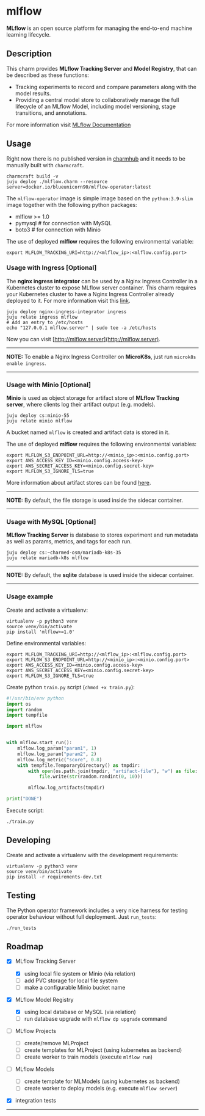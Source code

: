 # mlflow

**MLflow** is an open source platform for managing the end-to-end machine learning lifecycle.

## Description

This charm provides **MLflow Tracking Server** and **Model Registry**, that can be described as
these functions:
 * Tracking experiments to record and compare parameters along with the model results.
 * Providing a central model store to collaboratively manage the full lifecycle of an MLflow Model, 
   including model versioning, stage transitions, and annotations.
   
For more information visit [MLflow Documentation][MLflow-docs]

## Usage

Right now there is no published version in [charmhub] and it needs to be
manually built with `charmcraft`.

    charmcraft build -v
    juju deploy ./mlflow.charm --resource server=docker.io/blueunicorn90/mlflow-operator:latest

The `mlflow-operator` image is simple image based on the `python:3.9-slim` image together with
the following python packages: 

 * mlflow >= 1.0
 * pymysql  # for connection with MySQL
 * boto3  # for connection with Minio

The use of deployed **mlflow** requires the following environmental variable:
    
    export MLFLOW_TRACKING_URI=http://<mlflow_ip>:<mlflow.config.port>

### Usage with Ingress [Optional]

The **nginx ingress integrator** can be used by a Nginx Ingress Controller in a Kubernetes 
cluster to expose MLflow server container. This charm requires your Kubernetes cluster to have
a Nginx Ingress Controller already deployed to it. For more information visit this
[link][nginx-ingress-integrator].

    juju deploy nginx-ingress-integrator ingress
    juju relate ingress mlflow
    # Add an entry to /etc/hosts
    echo "127.0.0.1 mlflow.server" | sudo tee -a /etc/hosts

Now you can visit [http://mlflow.server](http://mlflow.server).

---
**NOTE:** To enable a Nginx Ingress Controller on **MicroK8s**, just run `microk8s enable ingress`.

---


### Usage with Minio [Optional]

**Minio** is used as object storage for artifact store of **MLflow Tracking server**, where clients
log their artifact output (e.g. models). 

    juju deploy cs:minio-55
    juju relate minio mlflow

A bucket named `mlflow` is created and artifact data is stored in it.

The use of deployed **mlflow** requires the following environmental variables:
    
    export MLFLOW_S3_ENDPOINT_URL=http://<minio_ip>:<minio.config.port>
    export AWS_ACCESS_KEY_ID=<minio.config.access-key>
    export AWS_SECRET_ACCESS_KEY=<minio.config.secret-key>
    export MLFLOW_S3_IGNORE_TLS=true

More information about artifact stores can be found [here][artifact-stores].

---
**NOTE:** By default, the file storage is used inside the sidecar container.

---

### Usage with MySQL [Optional]

**MLflow Tracking Server** is database to stores experiment and run metadata as well as params,
metrics, and tags for each run.

    juju deploy cs:~charmed-osm/mariadb-k8s-35
    juju relate mariadb-k8s mlflow

---
**NOTE:** By default, the **sqlite** database is used inside the sidecar container.

---

### Usage example

Create and activate a virtualenv:

    virtualenv -p python3 venv
    source venv/bin/activate
    pip install 'mlflow>=1.0'

Define environmental variables:

    export MLFLOW_TRACKING_URI=http://<mlflow_ip>:<mlflow.config.port>
    export MLFLOW_S3_ENDPOINT_URL=http://<minio_ip>:<minio.config.port>
    export AWS_ACCESS_KEY_ID=<minio.config.access-key>
    export AWS_SECRET_ACCESS_KEY=<minio.config.secret-key>
    export MLFLOW_S3_IGNORE_TLS=true

Create python `train.py` script (`chmod +x train.py`):

```python
#!/usr/bin/env python
import os
import random
import tempfile

import mlflow


with mlflow.start_run():
    mlflow.log_param("param1", 1)
    mlflow.log_param("param2", 2)
    mlflow.log_metric("score", 0.8)
    with tempfile.TemporaryDirectory() as tmpdir:
        with open(os.path.join(tmpdir, "artifact-file"), "w") as file:
            file.write(str(random.randint(0, 10)))

        mlflow.log_artifacts(tmpdir)

print("DONE")
```

Execute script:

    ./train.py


## Developing

Create and activate a virtualenv with the development requirements:

    virtualenv -p python3 venv
    source venv/bin/activate
    pip install -r requirements-dev.txt

## Testing

The Python operator framework includes a very nice harness for testing
operator behaviour without full deployment. Just `run_tests`:

    ./run_tests

## Roadmap

* [x] MLflow Tracking Server
  * [x] using local file system or Minio (via relation)
  * [ ] add PVC storage for local file system
  * [ ] make a configurable Minio bucket name
* [x] MLflow Model Registry
  * [x] using local database or MySQL (via relation)
  * [ ] run database upgrade with `mlflow dp upgrade` command
* [ ] MLflow Projects
   * [ ] create/remove MLProject
   * [ ] create templates for MLProject (using kubernetes as backend)
   * [ ] create worker to train models (execute `mlflow run`)
* [ ] MLflow Models
   * [ ] create template for MLModels (using kubernetes as backend)
   * [ ] create worker to deploy models (e.g. execute `mlflow server`)
* [x] integration tests


---
[MLflow-docs]: https://mlflow.org/docs/latest/index.html
[charmhub]: https://charmhub.io/
[artifact-stores]: https://mlflow.org/docs/latest/tracking.html#id69
[nginx-ingress-integrator]: https://charmhub.io/nginx-ingress-integrator

